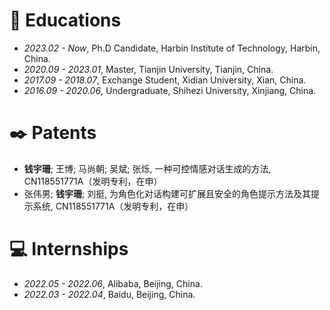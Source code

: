
# 📖 Educations
- *2023.02 - Now*, Ph.D Candidate, Harbin Institute of Technology, Harbin, China.
- *2020.09 - 2023.01*, Master, Tianjin University, Tianjin, China.
- *2017.09 - 2018.07*, Exchange Student, Xidian University, Xian, China.
- *2016.09 - 2020.06*, Undergraduate, Shihezi University, Xinjiang, China.

# ✒️ Patents
- **钱宇珊**; 王博; 马尚朝; 吴斌; 张烁, 一种可控情感对话生成的方法, CN118551771A（发明专利，在申）
- 张伟男; **钱宇珊**; 刘挺, 为角色化对话构建可扩展且安全的角色提示方法及其提示系统, CN118551771A（发明专利，在申）

# 💻 Internships
- *2022.05 - 2022.06*, Alibaba, Beijing, China.
- *2022.03 - 2022.04*, Baidu, Beijing, China.

